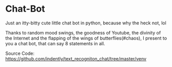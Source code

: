 # Chat-Bot

Just an itty-bitty cute little chat bot in python, because why the heck not, lol

Thanks to random mood swings, the goodness of Youtube, the divinity of the Internet and the flapping of the wings of butterflies(#chaos), I present to you a chat bot, that can say 8 statements in all.


Source Code: https://github.com/indently/text_recogniton_chat/tree/master/venv
